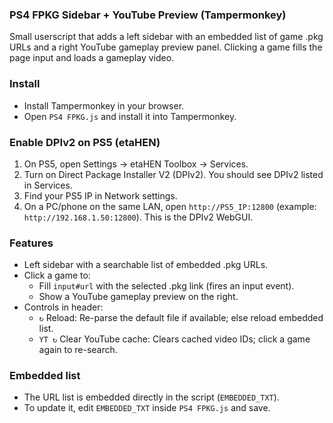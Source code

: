 ### PS4 FPKG Sidebar + YouTube Preview (Tampermonkey)

Small userscript that adds a left sidebar with an embedded list of game .pkg URLs and a right YouTube gameplay preview panel. Clicking a game fills the page input and loads a gameplay video.

### Install
- Install Tampermonkey in your browser.
- Open `PS4 FPKG.js` and install it into Tampermonkey.

### Enable DPIv2 on PS5 (etaHEN)
1. On PS5, open Settings → etaHEN Toolbox → Services.
2. Turn on Direct Package Installer V2 (DPIv2). You should see DPIv2 listed in Services.
3. Find your PS5 IP in Network settings.
4. On a PC/phone on the same LAN, open `http://PS5_IP:12800` (example: `http://192.168.1.50:12800`). This is the DPIv2 WebGUI.

### Features
- Left sidebar with a searchable list of embedded .pkg URLs.
- Click a game to:
  - Fill `input#url` with the selected .pkg link (fires an input event).
  - Show a YouTube gameplay preview on the right.
- Controls in header:
  - `↻` Reload: Re-parse the default file if available; else reload embedded list.
  - `YT ↻` Clear YouTube cache: Clears cached video IDs; click a game again to re-search.

### Embedded list
- The URL list is embedded directly in the script (`EMBEDDED_TXT`).
- To update it, edit `EMBEDDED_TXT` inside `PS4 FPKG.js` and save.



